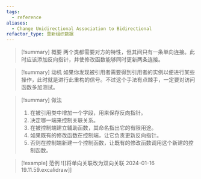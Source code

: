 ```yaml
---
tags:
  - reference
aliases:
  - Change Unidirectional Association to Bidirectional
refactor_type: 重新组织数据
---
```

> [!summary] 概要
> 两个类都需要对方的特性，但其间只有一条单向连接。此时应该添加反向指针，并使修改函数能够同时更新两条连接。

> [!summary] 动机
> 如果你发现被引用者需要得到引用者的实例以便进行某些操作，此时就是进行此重构的信号。不过这个手法有点棘手，一定要对访问函数多加测试。

> [!summary] 做法
> 1. 在被引用类中增加一个字段，用来保存反向指针。
> 2. 决定哪一端来控制关联关系。
> 3. 在被控制端建立辅助函数，其命名指出它的有限用途。
> 4. 如果既有的修改函数在控制端，让它负责更新反向指针。
> 5. 否则在控制端新建一个控制函数，让既有的修改函数调用这个新建的控制函数。

> [!example] 范例
> ![[将单向关联改为双向关联 2024-01-16 19.11.59.excalidraw]]